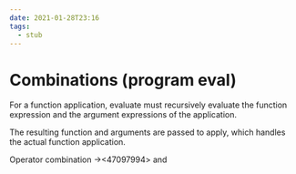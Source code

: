 ```yaml
---
date: 2021-01-28T23:16
tags: 
  - stub
---
```


# Combinations (program eval)

For a function application,
evaluate must recursively evaluate the function expression and the argument expressions of the application.

The resulting function and arguments are passed to apply, which handles the actual function application.

Operator combination -><47097994> and <b6847074> 
